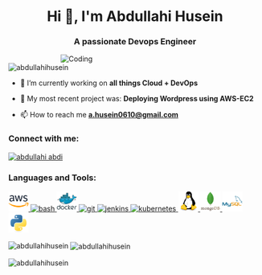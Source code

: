 
<h1 align="center">Hi 👋, I'm Abdullahi Husein</h1>
<h3 align="center">A passionate Devops Engineer</h3>
<img align="right" alt="Coding" width="400" src="https://i.octopus.com/blog/2021-01/on-the-naming-of-devops-engineers/blog-image-naming-of-devops-engineers_2021.png">

<p align="left"> <img src="https://komarev.com/ghpvc/?username=abdullahihusein&label=Profile%20views&color=0e75b6&style=flat" alt="abdullahihusein" /> </p>

- 🔭 I’m currently working on **all things Cloud + DevOps**

- 🌱 My most recent project was: **Deploying Wordpress using AWS-EC2**

- 📫 How to reach me **a.husein0610@gmail.com**

<h3 align="left">Connect with me:</h3>
<p align="left">
<a href="https://linkedin.com/in/abdullahi abdi" target="blank"><img align="center" src="https://raw.githubusercontent.com/rahuldkjain/github-profile-readme-generator/master/src/images/icons/Social/linked-in-alt.svg" alt="abdullahi abdi" height="30" width="40" /></a>
</p>

<h3 align="left">Languages and Tools:</h3>
<p align="left"> <a href="https://aws.amazon.com" target="_blank" rel="noreferrer"> <img src="https://raw.githubusercontent.com/devicons/devicon/master/icons/amazonwebservices/amazonwebservices-original-wordmark.svg" alt="aws" width="40" height="40"/> </a> <a href="https://www.gnu.org/software/bash/" target="_blank" rel="noreferrer"> <img src="https://www.vectorlogo.zone/logos/gnu_bash/gnu_bash-icon.svg" alt="bash" width="40" height="40"/> </a> <a href="https://www.docker.com/" target="_blank" rel="noreferrer"> <img src="https://raw.githubusercontent.com/devicons/devicon/master/icons/docker/docker-original-wordmark.svg" alt="docker" width="40" height="40"/> </a> <a href="https://git-scm.com/" target="_blank" rel="noreferrer"> <img src="https://www.vectorlogo.zone/logos/git-scm/git-scm-icon.svg" alt="git" width="40" height="40"/> </a> <a href="https://www.jenkins.io" target="_blank" rel="noreferrer"> <img src="https://www.vectorlogo.zone/logos/jenkins/jenkins-icon.svg" alt="jenkins" width="40" height="40"/> </a> <a href="https://kubernetes.io" target="_blank" rel="noreferrer"> <img src="https://www.vectorlogo.zone/logos/kubernetes/kubernetes-icon.svg" alt="kubernetes" width="40" height="40"/> </a> <a href="https://www.linux.org/" target="_blank" rel="noreferrer"> <img src="https://raw.githubusercontent.com/devicons/devicon/master/icons/linux/linux-original.svg" alt="linux" width="40" height="40"/> </a> <a href="https://www.mongodb.com/" target="_blank" rel="noreferrer"> <img src="https://raw.githubusercontent.com/devicons/devicon/master/icons/mongodb/mongodb-original-wordmark.svg" alt="mongodb" width="40" height="40"/> </a> <a href="https://www.mysql.com/" target="_blank" rel="noreferrer"> <img src="https://raw.githubusercontent.com/devicons/devicon/master/icons/mysql/mysql-original-wordmark.svg" alt="mysql" width="40" height="40"/> </a> <a href="https://www.python.org" target="_blank" rel="noreferrer"> <img src="https://raw.githubusercontent.com/devicons/devicon/master/icons/python/python-original.svg" alt="python" width="40" height="40"/> </a> </p>

<p><img align="left" src="https://github-readme-stats.vercel.app/api/top-langs?username=abdullahihusein&show_icons=true&locale=en&layout=compact" alt="abdullahihusein" /></p>

<p>&nbsp;<img align="center" src="https://github-readme-stats.vercel.app/api?username=abdullahihusein&show_icons=true&locale=en" alt="abdullahihusein" /></p>

<p><img align="center" src="https://github-readme-streak-stats.herokuapp.com/?user=abdullahihusein&" alt="abdullahihusein" /></p>
